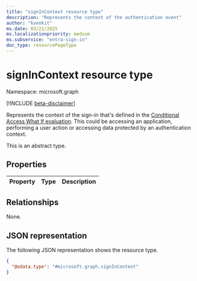 ```yaml
---
title: "signInContext resource type"
description: "Represents the context of the authentication event"
author: "kvenkit"
ms.date: 03/21/2025
ms.localizationpriority: medium
ms.subservice: "entra-sign-in"
doc_type: resourcePageType
---
```


# signInContext resource type

Namespace: microsoft.graph

[!INCLUDE [beta-disclaimer](../../includes/beta-disclaimer.md)]

Represents the context of the sign-in that's defined in the [Conditional Access What If evaluation](../api/conditionalaccessroot-evaluate.md). This could be accessing an application, performing a user action or accessing data protected by an authentication context.

This is an abstract type.


## Properties
|Property|Type|Description|
|:---|:---|:---|

## Relationships
None.

## JSON representation
The following JSON representation shows the resource type.
<!-- {
  "blockType": "resource",
  "@odata.type": "microsoft.graph.signInContext"
}
-->
``` json
{
  "@odata.type": "#microsoft.graph.signInContext"
}
```

